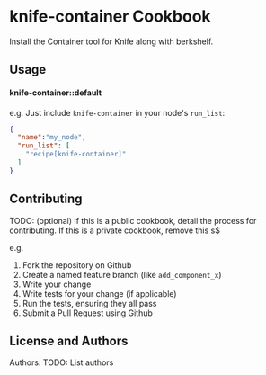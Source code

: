 knife-container Cookbook
========================
Install the Container tool for Knife along with berkshelf.

Usage
-----
#### knife-container::default

e.g.
Just include `knife-container` in your node's `run_list`:

```json
{
  "name":"my_node",
  "run_list": [
    "recipe[knife-container]"
  ]
}
```

Contributing
------------
TODO: (optional) If this is a public cookbook, detail the process for contributing. If this is a private cookbook, remove this s$

e.g.
1. Fork the repository on Github
2. Create a named feature branch (like `add_component_x`)
3. Write your change
4. Write tests for your change (if applicable)
5. Run the tests, ensuring they all pass
6. Submit a Pull Request using Github

License and Authors
-------------------
Authors: TODO: List authors
